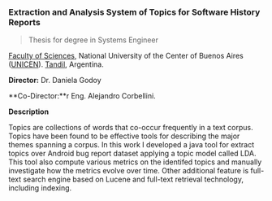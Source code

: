 ### Extraction and Analysis System of Topics for Software History Reports

> Thesis for degree in Systems Engineer

[Faculty of Sciences](http://www.exa.unicen.edu.ar/), National University of the Center of Buenos Aires ([UNICEN](http://www.unicen.edu.ar/)). [Tandil](http://www.tandil.gov.ar/), Argentina. 

**Director:** Dr. Daniela Godoy

**Co-Director:**r Eng. Alejandro Corbellini. 

**Description** 

Topics are collections of words that co-occur frequently in a text corpus. Topics have been found to be effective tools for describing the major themes spanning a corpus. In this work I developed a java tool for extract topics over Android bug report dataset applying a topic model called LDA. This tool also compute various metrics on the identifed topics and manually investigate how the metrics evolve over time. Other additional feature is full-text search engine based on Lucene and full-text retrieval technology, including indexing.
